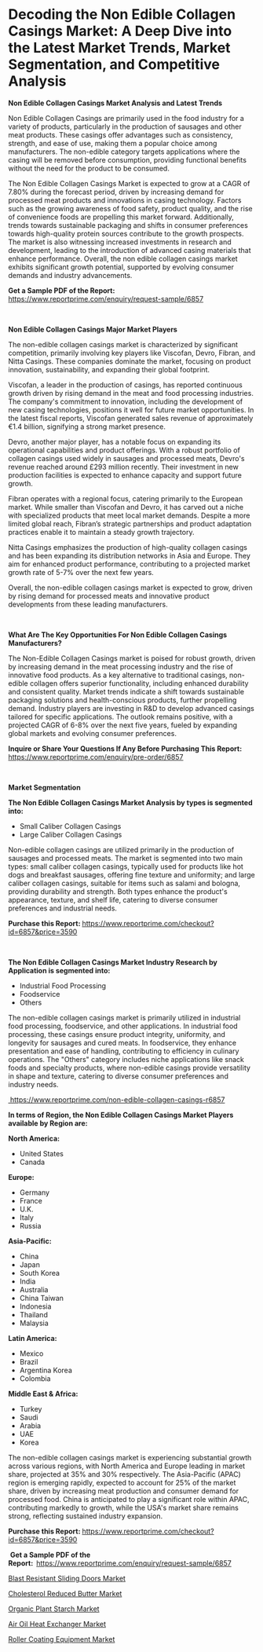 <p><h1>Decoding the Non Edible Collagen Casings Market: A Deep Dive into the Latest Market Trends, Market Segmentation, and Competitive Analysis</h1></p><p><strong>Non Edible Collagen Casings Market Analysis and Latest Trends</strong></p>
<p><p>Non Edible Collagen Casings are primarily used in the food industry for a variety of products, particularly in the production of sausages and other meat products. These casings offer advantages such as consistency, strength, and ease of use, making them a popular choice among manufacturers. The non-edible category targets applications where the casing will be removed before consumption, providing functional benefits without the need for the product to be consumed.</p><p>The Non Edible Collagen Casings Market is expected to grow at a CAGR of 7.80% during the forecast period, driven by increasing demand for processed meat products and innovations in casing technology. Factors such as the growing awareness of food safety, product quality, and the rise of convenience foods are propelling this market forward. Additionally, trends towards sustainable packaging and shifts in consumer preferences towards high-quality protein sources contribute to the growth prospects. The market is also witnessing increased investments in research and development, leading to the introduction of advanced casing materials that enhance performance. Overall, the non edible collagen casings market exhibits significant growth potential, supported by evolving consumer demands and industry advancements.</p></p>
<p><strong>Get a Sample PDF of the Report:&nbsp;</strong> <a href="https://www.reportprime.com/enquiry/request-sample/6857?utm_campaign=2469&utm_medium=2&utm_source=Github&utm_content=ia&utm_term=19032025&utm_id=non-edible-collagen-casings">https://www.reportprime.com/enquiry/request-sample/6857</a></p>
<p>&nbsp;</p>
<p><strong>Non Edible Collagen Casings Major Market Players</strong></p>
<p><p>The non-edible collagen casings market is characterized by significant competition, primarily involving key players like Viscofan, Devro, Fibran, and Nitta Casings. These companies dominate the market, focusing on product innovation, sustainability, and expanding their global footprint.</p><p>Viscofan, a leader in the production of casings, has reported continuous growth driven by rising demand in the meat and food processing industries. The company's commitment to innovation, including the development of new casing technologies, positions it well for future market opportunities. In the latest fiscal reports, Viscofan generated sales revenue of approximately €1.4 billion, signifying a strong market presence.</p><p>Devro, another major player, has a notable focus on expanding its operational capabilities and product offerings. With a robust portfolio of collagen casings used widely in sausages and processed meats, Devro's revenue reached around £293 million recently. Their investment in new production facilities is expected to enhance capacity and support future growth.</p><p>Fibran operates with a regional focus, catering primarily to the European market. While smaller than Viscofan and Devro, it has carved out a niche with specialized products that meet local market demands. Despite a more limited global reach, Fibran’s strategic partnerships and product adaptation practices enable it to maintain a steady growth trajectory.</p><p>Nitta Casings emphasizes the production of high-quality collagen casings and has been expanding its distribution networks in Asia and Europe. They aim for enhanced product performance, contributing to a projected market growth rate of 5-7% over the next few years.</p><p>Overall, the non-edible collagen casings market is expected to grow, driven by rising demand for processed meats and innovative product developments from these leading manufacturers.</p></p>
<p>&nbsp;</p>
<p><strong>What Are The Key Opportunities For Non Edible Collagen Casings Manufacturers?</strong></p>
<p><p>The Non-Edible Collagen Casings market is poised for robust growth, driven by increasing demand in the meat processing industry and the rise of innovative food products. As a key alternative to traditional casings, non-edible collagen offers superior functionality, including enhanced durability and consistent quality. Market trends indicate a shift towards sustainable packaging solutions and health-conscious products, further propelling demand. Industry players are investing in R&D to develop advanced casings tailored for specific applications. The outlook remains positive, with a projected CAGR of 6-8% over the next five years, fueled by expanding global markets and evolving consumer preferences.</p></p>
<p><strong>Inquire or Share Your Questions If Any Before Purchasing This Report:</strong> <a href="https://www.reportprime.com/enquiry/pre-order/6857?utm_campaign=2469&utm_medium=2&utm_source=Github&utm_content=ia&utm_term=19032025&utm_id=non-edible-collagen-casings">https://www.reportprime.com/enquiry/pre-order/6857</a></p>
<p>&nbsp;</p>
<p><strong>Market Segmentation</strong></p>
<p><strong>The Non Edible Collagen Casings Market Analysis by types is segmented into:</strong></p>
<p><ul><li>Small Caliber Collagen Casings</li><li>Large Caliber Collagen Casings</li></ul></p>
<p><p>Non-edible collagen casings are utilized primarily in the production of sausages and processed meats. The market is segmented into two main types: small caliber collagen casings, typically used for products like hot dogs and breakfast sausages, offering fine texture and uniformity; and large caliber collagen casings, suitable for items such as salami and bologna, providing durability and strength. Both types enhance the product's appearance, texture, and shelf life, catering to diverse consumer preferences and industrial needs.</p></p>
<p><strong>Purchase this Report:&nbsp;</strong><a href="https://www.reportprime.com/checkout?id=6857&price=3590&utm_campaign=2469&utm_medium=2&utm_source=Github&utm_content=ia&utm_term=19032025&utm_id=non-edible-collagen-casings">https://www.reportprime.com/checkout?id=6857&price=3590</a></p>
<p>&nbsp;</p>
<p><strong>The Non Edible Collagen Casings Market Industry Research by Application is segmented into:</strong></p>
<p><ul><li>Industrial Food Processing</li><li>Foodservice</li><li>Others</li></ul></p>
<p><p>The non-edible collagen casings market is primarily utilized in industrial food processing, foodservice, and other applications. In industrial food processing, these casings ensure product integrity, uniformity, and longevity for sausages and cured meats. In foodservice, they enhance presentation and ease of handling, contributing to efficiency in culinary operations. The "Others" category includes niche applications like snack foods and specialty products, where non-edible casings provide versatility in shape and texture, catering to diverse consumer preferences and industry needs.</p></p>
<p><a href="https://www.reportprime.com/non-edible-collagen-casings-r6857?utm_campaign=2469&utm_medium=2&utm_source=Github&utm_content=ia&utm_term=19032025&utm_id=non-edible-collagen-casings">&nbsp;https://www.reportprime.com/non-edible-collagen-casings-r6857</a></p>
<p><strong>In terms of Region, the Non Edible Collagen Casings Market Players available by Region are:</strong></p>
<p>
    <p> <strong> North America: </strong>
        <ul>
            <li>United States</li>
            <li>Canada</li>
        </ul>
        </p> 
    <p> <strong> Europe: </strong>
        <ul>
            <li>Germany</li>
            <li>France</li>
            <li>U.K.</li>
            <li>Italy</li>
            <li>Russia</li>
        </ul>
        </p> 
    <p> <strong> Asia-Pacific: </strong>
        <ul>
            <li>China</li>
            <li>Japan</li>
            <li>South Korea</li>
            <li>India</li>
            <li>Australia</li>
            <li>China Taiwan</li>
            <li>Indonesia</li>
            <li>Thailand</li>
            <li>Malaysia</li>
        </ul>
        </p> 
    <p> <strong> Latin America: </strong>
        <ul>
            <li>Mexico</li>
            <li>Brazil</li>
            <li>Argentina Korea</li>
            <li>Colombia</li>
        </ul>
        </p> 
    <p> <strong> Middle East & Africa: </strong>
        <ul>
            <li>Turkey</li>
            <li>Saudi</li>
            <li>Arabia</li>
            <li>UAE</li>
            <li>Korea</li>
        </ul>
    </p>
    </p>
<p><p>The non-edible collagen casings market is experiencing substantial growth across various regions, with North America and Europe leading in market share, projected at 35% and 30% respectively. The Asia-Pacific (APAC) region is emerging rapidly, expected to account for 25% of the market share, driven by increasing meat production and consumer demand for processed food. China is anticipated to play a significant role within APAC, contributing markedly to growth, while the USA's market share remains strong, reflecting sustained industry expansion.</p></p>
<p><strong>Purchase this Report: </strong><a href="https://www.reportprime.com/checkout?id=6857&price=3590&utm_campaign=2469&utm_medium=2&utm_source=Github&utm_content=ia&utm_term=19032025&utm_id=non-edible-collagen-casings">https://www.reportprime.com/checkout?id=6857&price=3590</a></p>
<p>&nbsp;<strong>Get a Sample PDF of the Report:&nbsp;&nbsp;</strong><a href="https://www.reportprime.com/enquiry/request-sample/6857?utm_campaign=2469&utm_medium=2&utm_source=Github&utm_content=ia&utm_term=19032025&utm_id=non-edible-collagen-casings">https://www.reportprime.com/enquiry/request-sample/6857</a></p>
<p><strong></strong></p>
<p><p><a href="https://www.linkedin.com/pulse/comprehensive-assessment-blast-resistant-sliding-doors-jjdrf?utm_campaign=2469&utm_medium=2&utm_source=Github&utm_content=ia&utm_term=19032025&utm_id=non-edible-collagen-casings">Blast Resistant Sliding Doors Market</a></p><p><a href="https://github.com/aidelndasse/Market-Research-Report-List-1/blob/main/cholesterol-reduced-butter-market.md?utm_campaign=2469&utm_medium=2&utm_source=Github&utm_content=ia&utm_term=19032025&utm_id=non-edible-collagen-casings">Cholesterol Reduced Butter Market</a></p><p><a href="https://github.com/tszkintruca/Market-Research-Report-List-1/blob/main/organic-plant-starch-market.md?utm_campaign=2469&utm_medium=2&utm_source=Github&utm_content=ia&utm_term=19032025&utm_id=non-edible-collagen-casings">Organic Plant Starch Market</a></p><p><a href="https://www.linkedin.com/pulse/air-oil-heat-exchanger-market-research-report-exploring-size-aot1f?utm_campaign=2469&utm_medium=2&utm_source=Github&utm_content=ia&utm_term=19032025&utm_id=non-edible-collagen-casings">Air Oil Heat Exchanger Market</a></p><p><a href="https://www.linkedin.com/pulse/comprehensive-review-roller-coating-equipment-market-size-rb5rf?utm_campaign=2469&utm_medium=2&utm_source=Github&utm_content=ia&utm_term=19032025&utm_id=non-edible-collagen-casings">Roller Coating Equipment Market</a></p></p>